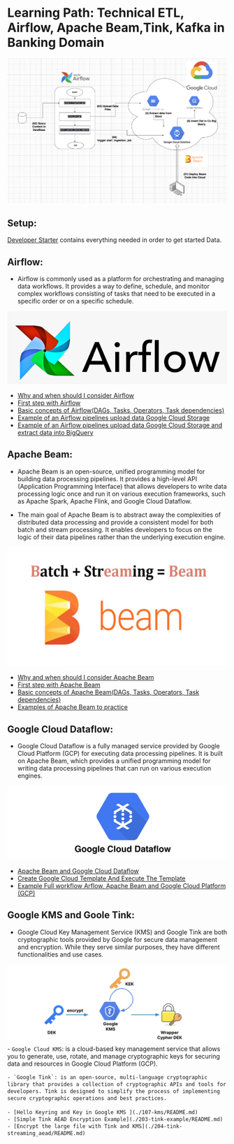# Learning Path: Technical ETL, Airflow, Apache Beam,Tink, Kafka in Banking Domain

![image](./images/Screenshot%202023-06-07%20at%2008.58.26%20copy.png)


## Setup:
[Developer Starter](./00-install/README.md) contains everything needed in order to get started Data.


## Airflow:

- Airflow is commonly used as a platform for orchestrating and managing data workflows. It provides a way to define, schedule, and monitor complex workflows consisting of tasks that need to be executed in a specific order or on a specific schedule.


![Alt text](images/Airflow.png)

- [Why and when should I consider Airflow](./00-when/README.md)
- [First step with Airflow](./01-hello-airflow/README.md)
- [Basic concepts of Airflow(DAGs, Tasks, Operators, Task dependencies)](./00-concepts/README.md)
- [Example of an Airflow pipelines upload data Google Cloud Storage](./02-gpc/README.md)
- [Example of an Airflow pipelines upload data Google Cloud Storage and extract data into BigQuery](./03-gpc-bigquery/README.md)



## Apache Beam:
- Apache Beam is an open-source, unified programming model for building data processing pipelines. It provides a high-level API (Application Programming Interface) that allows developers to write data processing logic once and run it on various execution frameworks, such as Apache Spark, Apache Flink, and Google Cloud Dataflow.

- The main goal of Apache Beam is to abstract away the complexities of distributed data processing and provide a consistent model for both batch and stream processing. It enables developers to focus on the logic of their data pipelines rather than the underlying execution engine.

![Alt text](images/Apache%20Beam.png)
- [Why and when should I consider Apache Beam](./050-beam/README.md)
- [First step with Apache Beam](./051-hello-beam/README.md)
- [Basic concepts of Apache Beam(DAGs, Tasks, Operators, Task dependencies)](./052-beam-components/README.md)
- [Examples of Apache Beam to practice](./053-practices-beam/README.md)


## Google Cloud Dataflow:
- Google Cloud Dataflow is a fully managed service provided by Google Cloud Platform (GCP) for executing data processing pipelines. It is built on Apache Beam, which provides a unified programming model for writing data processing pipelines that can run on various execution engines.

![Alt text](images/Google%20Cloud%20Dataflow.png)
- [Apache Beam and Google Cloud Dataflow](./102-beam-cmd/README.md)
- [Create Google Cloud Template And Execute The Template](./103-beam-python/README.md)
- [Example Full workflow Arflow, Apache Beam and Google Cloud Platform (GCP)](./106.01-Final-clean/README.md)



## Google KMS and Goole Tink:
- Google Cloud Key Management Service (KMS) and Google Tink are both cryptographic tools provided by Google for secure data management and encryption. While they serve similar purposes, they have different functionalities and use cases.

![Alt text](images/Google%20KMS%20and%20Goole%20Tink.png)
    - `Google Cloud KMS`: is a cloud-based key management service that allows you to generate, use, rotate, and manage cryptographic keys for securing data and resources in Google Cloud Platform (GCP).

    - `Google Tink`: is an open-source, multi-language cryptographic library that provides a collection of cryptographic APIs and tools for developers. Tink is designed to simplify the process of implementing secure cryptographic operations and best practices.

    - [Hello Keyring and Key in Google KMS ](./107-kms/README.md)
    - [Simple Tink AEAD Encryption Example](./203-tink-example/README.md)
    - [Encrypt the large file with Tink and KMS](./204-tink-streaming_aead/README.md)